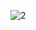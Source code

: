 ![2](https://github.com/ghollamsimo/YouQuizz/assets/111603947/8304d346-a619-4b16-a9c6-c9ec375a4094)
